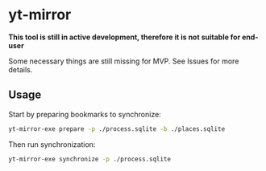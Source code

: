 # yt-mirror

**This tool is still in active development, therefore it is not suitable for end-user**

Some necessary things are still missing for MVP. See Issues for more details.

## Usage

Start by preparing bookmarks to synchronize:

```sh
yt-mirror-exe prepare -p ./process.sqlite -b ./places.sqlite
```

Then run synchronization:

```sh
yt-mirror-exe synchronize -p ./process.sqlite
```